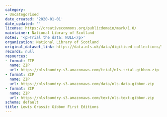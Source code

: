 ```yaml
---
category:
- Uncategorised
date_created: '2020-01-01'
date_updated: ''
license: https://creativecommons.org/publicdomain/mark/1.0/
maintainer: National Library of Scotland
notes: '<p>Trial the data: NULL</p>'
organization: National Library of Scotland
original_dataset_link: https://data.nls.uk/data/digitised-collections/lewis-grassic-gibbon-first-editions/
records: null
resources:
- format: ZIP
  name: ZIP
  url: https://nlsfoundry.s3.amazonaws.com/trial/nls-trial-gibbon.zip
- format: ZIP
  name: ZIP
  url: https://nlsfoundry.s3.amazonaws.com/data/nls-data-gibbon.zip
- format: ZIP
  name: ZIP
  url: https://nlsfoundry.s3.amazonaws.com/text/nls-text-gibbon.zip
schema: default
title: Lewis Grassic Gibbon First Editions
---
```

